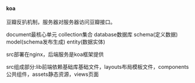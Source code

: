 #### koa
豆瓣反扒机制，服务器对服务器访问豆瓣接口。

document最核心单元 collection集合 database数据库
schema(定义数据) model(schema发布生成) entity(数据实体)

src部署在nginx，后端服务是koa框架提供

src组成部分:lib前端依赖基础库基础文件，layouts布局模板文件，components公共组件，assets静态资源，views页面